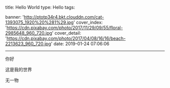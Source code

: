title: Hello World
type: Hello
tags:

banner: 'http://ptotp34r4.bkt.clouddn.com/cat-1393075_1920%20%281%29.jpg'
cover_index: 'https://cdn.pixabay.com/photo/2017/11/29/09/55/floral-2985648_960_720.jpg'
cover_detail: 'https://cdn.pixabay.com/photo/2017/04/08/16/16/beach-2213623_960_720.jpg'
date: 2019-01-24 07:06:06

---


你好

这是我的世界

无一物